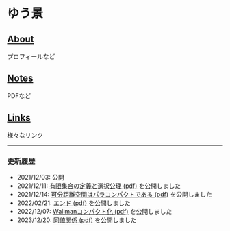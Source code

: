 # ゆう景

## [About](about.md)

プロフィールなど

## [Notes](notes.md)

PDFなど

## [Links](links.md)

様々なリンク

---

### 更新履歴

- 2021/12/03: 公開
- 2021/12/11: [有限集合の定義と選択公理 (pdf)](math/definitions_of_finite.pdf) を公開しました
- 2021/12/14: [可分距離空間はパラコンパクトである (pdf)](math/separable_metric_space_paracompact.pdf) を公開しました
- 2022/02/21: [エンド (pdf)](math/end.pdf) を公開しました
- 2022/12/07: [Wallmanコンパクト化 (pdf)](math/wallman_compactification.pdf) を公開しました
- 2023/12/20: [同値関係 (pdf)](math/equivalence_relation.pdf) を公開しました
